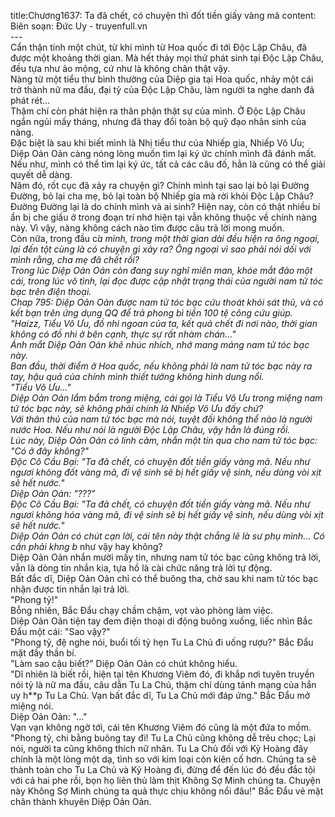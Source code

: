 title:Chương1637: Ta đã chết, có chuyện thì đốt tiền giấy vàng mã
content:
Biên soạn: Đức Uy - truyenfull.vn<br>---<br>Cẩn thận tính một chút, từ khi mình từ Hoa quốc đi tới Độc Lập Châu, đã được một khoảng thời gian. Mà hết thảy mọi thứ phát sinh tại Độc Lập Châu, đều tựa như ảo mộng, cứ như là không chân thật vậy.<br>Nàng từ một tiểu thư bình thường của Diệp gia tại Hoa quốc, nhảy một cái trở thành nữ ma đầu, đại tỷ của Độc Lập Châu, làm người ta nghe danh đã phát rét…<br>Thậm chí còn phát hiện ra thân phận thật sự của mình. Ở Độc Lập Châu ngắn ngủi mấy tháng, nhưng đã thay đổi toàn bộ quỹ đạo nhân sinh của nàng.<br>Đặc biệt là sau khi biết mình là Nhị tiểu thư của Nhiếp gia, Nhiếp Vô Ưu; Diệp Oản Oản càng nóng lòng muốn tìm lại ký ức chính mình đã đánh mất. Nếu như, mình có thể tìm lại ký ức, tất cả các câu đố, hẳn là cũng có thể giải quyết dễ dàng.<br>Năm đó, rốt cục đã xảy ra chuyện gì? Chính mình tại sao lại bỏ lại Đường Đường, bỏ lại cha mẹ, bỏ lại toàn bộ Nhiếp gia mà rời khỏi Độc Lập Châu? Đường Đường lại là do chính mình và ai sinh? Hiện nay, còn có thật nhiều bí ẩn bị che giấu ở trong đoạn trí nhớ hiện tại vẫn không thuộc về chính nàng này. Vì vậy, nàng không cách nào tìm được câu trả lời mong muốn.<br>Còn nữa, trong đầu c*̉a mình, trong một thời gian dài đều hiện ra ông ngoại, lại đến tột cùng là có chuyện gì xảy ra? Ông ngoại vì sao phải nói dối với mình rằng, cha mẹ đã chết rồi?<br>Trong lúc Diệp Oản Oản còn đang suy nghĩ miên man, khóe mắt đảo một cái, trong lúc vô tình, lại đọc được cập nhật trạng thái của người nam tử tóc bạc trên điện thoại.<br>*Chap 795: Diệp Oản Oản được nam tử tóc bạc cứu thoát khỏi sát thủ, và có kết bạn trên ứng dụng QQ để trả phong bì tiền 100 tệ công cứu giúp.<br>"Haizz, Tiểu Vô Ưu, đồ nhi ngoan của ta, kết quả chết đi nơi nào, thời gian không có đồ nhi ở bên cạnh, thực sự rất nhàm chán..."<br>Ánh mắt Diệp Oản Oản khẽ nhúc nhích, nhớ mang máng nam tử tóc bạc này.<br>Ban đầu, thời điểm ở Hoa quốc, nếu không phải là nam tử tóc bạc này ra tay, hậu quả của chính mình thiết tưởng không hình dung nổi.<br>"Tiểu Vô Ưu..."<br>Diệp Oản Oản lẩm bẩm trong miệng, cái gọi là Tiểu Vô Ưu trong miệng nam tử tóc bạc này, sẽ không phải chính là Nhiếp Vô Ưu đấy chứ?<br>Với thân thủ của nam tử tóc bạc mà nói, tuyệt đối không thể nào là người nước Hoa. Nếu như nói là người Độc Lập Châu, vậy hẳn là đúng rồi.<br>Lúc này, Diệp Oản Oản có linh cảm, nhắn một tin qua cho nam tử tóc bạc: "Có ở đây không?"<br>Độc Cô Cầu Bại: "Ta đã chết, có chuyện đốt tiền giấy vàng mã. Nếu như ngươi không đốt vàng mã, đi vệ sinh sẽ bị hết giấy vệ sinh, nếu dùng vòi xịt sẽ hết nước."<br>Diệp Oản Oản: "???"<br>Độc Cô Cầu Bại: "Ta đã chết, có chuyện đốt tiền giấy vàng mã. Nếu như ngươi không hóa vàng mã, đi vệ sinh sẽ bị hết giấy vệ sinh, nếu dùng vòi xịt sẽ hết nước."<br>Diệp Oản Oản có chút cạn lời, cái tên này thật chẳng lẽ là sư phụ mình... Có cần phải kh*ng b* như vậy hay không?<br>Diệp Oản Oản nhắn mười mấy tin, nhưng nam tử tóc bạc cũng không trả lời, vẫn là dòng tin nhắn kia, tựa hồ là cài chức năng trả lời tự động.<br>Bất đắc dĩ, Diệp Oản Oản chỉ có thể buông tha, chờ sau khi nam tử tóc bạc nhận được tin nhắn lại trả lời.<br>"Phong tỷ!"<br>Bỗng nhiên, Bắc Đẩu chạy chầm chậm, vọt vào phòng làm việc.<br>Diệp Oản Oản tiện tay đem điện thoại di động buông xuống, liếc nhìn Bắc Đẩu một cái: "Sao vậy?"<br>"Phong tỷ, đệ nghe nói, buổi tối tỷ hẹn Tu La Chủ đi uống rượu?" Bắc Đẩu mặt đầy thần bí.<br>"Làm sao cậu biết?" Diệp Oản Oản có chút không hiểu.<br>"Dĩ nhiên là biết rồi, hiện tại tên Khương Viêm đó, đi khắp nơi tuyên truyền nói tỷ là nữ ma đầu, câu dẫn Tu La Chủ, thậm chí dùng tánh mạng của hắn uy h**p Tu La Chủ. Vạn bất đắc dĩ, Tu La Chủ mới đáp ứng." Bắc Đẩu mở miệng nói.<br>Diệp Oản Oản: "..."<br>Vạn vạn không ngờ tới, cái tên Khương Viêm đó cũng là một đứa to mồm.<br>"Phong tỷ, chi bằng buông tay đi! Tu La Chủ cũng không dễ trêu chọc; Lại nói, người ta cũng không thích nữ nhân. Tu La Chủ đối với Kỷ Hoàng đây chính là một lòng một dạ, tình so với kim loại còn kiên cố hơn. Chúng ta sẽ thành toàn cho Tu La Chủ và Kỷ Hoàng đi, đừng để đến lúc đó đều đắc tội với cả hai phe rồi, bọn họ liên thủ làm thịt Không Sợ Minh chúng ta. Chuyện này Không Sợ Minh chúng ta quả thực chịu không nổi đâu!" Bắc Đẩu vẻ mặt chân thành khuyên Diệp Oản Oản.
